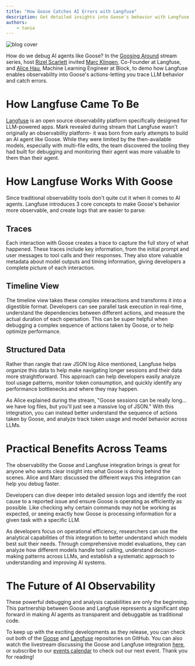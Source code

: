 ```yaml
---
title: "How Goose Catches AI Errors with Langfuse"
description: Get detailed insights into Goose's behavior with Langfuse's observability tools.
authors: 
    - tania
---
```


![blog cover](goose_aierrors_.png)

How do we debug AI agents like Goose? In the [Goosing Around](https://youtube.com/playlist?list=PLyMFt_U2IX4uFFhd_2TD9-tlJkgHMMb6F&feature=shared) stream series, host [Rizel Scarlett](https://www.linkedin.com/in/rizel-bobb-semple/) invited [Marc Klingen](https://www.linkedin.com/in/marcklingen/), Co-Founder at Langfuse, and [Alice Hau](https://www.linkedin.com/in/alice-hau/), Machine Learning Engineer at Block, to demo how Langfuse enables observability into Goose's actions-letting you trace LLM behavior and catch errors.

<!--truncate-->

# How Langfuse Came To Be

[Langfuse](https://langfuse.com/) is an open source observability platform specifically designed for LLM-powered apps. Mark revealed during stream that Langfuse wasn't originally an observability platform- it was born from early attempts to build an AI agent like Goose. While they were limited by the then-available models, especially with multi-file edits, the team discovered the tooling they had built for debugging and monitoring their agent was more valuable to them than their agent.

# How Langfuse Works With Goose
Since traditional observability tools don't quite cut it when it comes to AI agents. Langfuse introduces 3 core concepts to make Goose's behavior more observable, and create logs that are easier to parse:

## Traces
Each interaction with Goose creates a trace to capture the full story of what happened. These traces include key information, from the initial prompt and user messages to tool calls and their responses. They also store valuable metadata about model outputs and timing information, giving developers a complete picture of each interaction.

## Timeline View
The timeline view takes these complex interactions and transforms it into a digestible format. Developers can see parallel task execution in real-time, understand the dependencies between different actions, and measure the actual duration of each opersation. This can be super helpful when debugging a complex sequence of actions taken by Goose, or to help optimize performance.

## Structured Data
Rather than rangle that raw JSON log Alice mentioned, Langfuse helps organize this data to help make navigating longer sessions and their data more straightforward. This approach can help developers easily analyze tool usage patterns, monitor token consumption, and quickly identify any performance bottlenecks and where they may happen.

As Alice explained during the stream, "Goose sessions can be really long... we have log files, but you'll just see a massive log of JSON." With this integration, you can instead better understand the sequence of actions taken by Goose, and analyze track token usage and model behavior across LLMs.

# Practical Benefits Across Teams
The observability the Goose and Langfuse integration brings is great for anyone who wants clear insight into what Goose is doing behind the scenes. Alice and Marc discussed the different ways this integration can help you debug faster.

Developers can dive deeper into detailed session logs and identify the root cause to a reported issue and ensure Goose is operating as efficiently as possible. Like checking why certain commands may not be working as expected, or seeing exactly how Goose is processing information for a given task with a specific LLM. 

As developers focus on operational efficiency, researchers can use the analytical capabilities of this integration to better understand which models best suit their needs. Through comprehensive model evaluations, they can analyze how different models handle tool calling, understand decision-making patterns across LLMs, and establish a systematic approach to understanding and improving AI systems.

# The Future of AI Observability
These powerful debugging and analysis capabilities are only the beginning. This partnership between Goose and Langfuse represents a significant step forward in making AI agents as transparent and debuggable as traditional code.

To keep up with the exciting developments as they release, you can check out both of the [Goose](https://github.com/block/goose) and [Langfuse](https://github.com/langfuse/langfuse) repositories on GitHub. You can also watch the livestream discussing the Goose and Langfuse integration [here](https://www.youtube.com/live/W39BQjsTS9E?feature=shared), or subscribe to our [events calendar](https://calget.com/c/t7jszrie) to check out our next event. Thank you for reading!

<head>
  <meta property="og:title" content="Goosing Around: How Goose Catches AI Errors with Langfuse" />
  <meta property="og:type" content="article" />
  <meta property="og:url" content="https://block.github.io/goose/blog/2025/03/18/goose-langfuse" />
  <meta property="og:description" content="Get detailed insights into Goose's behavior with Langfuse's observability tools." />
  <meta property="og:image" content="http://block.github.io/goose/assets/images/goose_aierrors.png" />
  <meta name="twitter:card" content="summary_large_image" />
  <meta property="twitter:domain" content="block.github.io/goose" />
  <meta name="twitter:title" content="Goosing Around: How Goose Catches AI Errors with Langfuse" />
  <meta name="twitter:description" content="Get detailed insights into Goose's behavior with Langfuse's observability tools." />
  <meta name="twitter:image" content="http://block.github.io/goose/assets/images/goose_aierrors.png" />
</head>